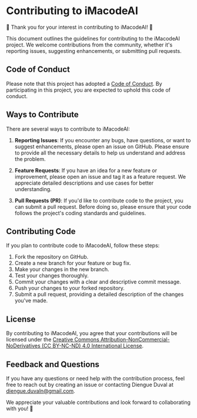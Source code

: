 # Contributing to iMacodeAI

🎉 Thank you for your interest in contributing to iMacodeAI! 🎉

This document outlines the guidelines for contributing to the iMacodeAI project. We welcome contributions from the community, whether it's reporting issues, suggesting enhancements, or submitting pull requests.

## Code of Conduct

Please note that this project has adopted a [Code of Conduct](CODE_OF_CONDUCT.md). By participating in this project, you are expected to uphold this code of conduct.

## Ways to Contribute

There are several ways to contribute to iMacodeAI:

1. **Reporting Issues**: If you encounter any bugs, have questions, or want to suggest enhancements, please open an issue on GitHub. Please ensure to provide all the necessary details to help us understand and address the problem.

2. **Feature Requests**: If you have an idea for a new feature or improvement, please open an issue and tag it as a feature request. We appreciate detailed descriptions and use cases for better understanding.

3. **Pull Requests (PR)**: If you'd like to contribute code to the project, you can submit a pull request. Before doing so, please ensure that your code follows the project's coding standards and guidelines.

## Contributing Code

If you plan to contribute code to iMacodeAI, follow these steps:

1. Fork the repository on GitHub.
2. Create a new branch for your feature or bug fix.
3. Make your changes in the new branch.
4. Test your changes thoroughly.
5. Commit your changes with a clear and descriptive commit message.
6. Push your changes to your forked repository.
7. Submit a pull request, providing a detailed description of the changes you've made.

## License

By contributing to iMacodeAI, you agree that your contributions will be licensed under the [Creative Commons Attribution-NonCommercial-NoDerivatives (CC BY-NC-ND) 4.0 International License](LICENSE.txt).

## Feedback and Questions

If you have any questions or need help with the contribution process, feel free to reach out by creating an issue or contacting Diengue Duval at diengue.duvaln@gmail.com.

We appreciate your valuable contributions and look forward to collaborating with you! 🚀
